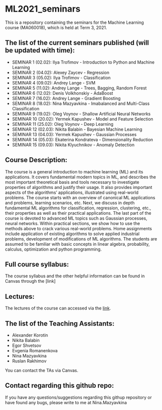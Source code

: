 # ML2021_seminars
This is a repository containing the seminars for the Machine Learning course (MA060018), which is held at Term 3, 2021.

## The list of the current seminars published (will be updated with time):
* SEMINAR 1 (02.02): Ilya Trofimov - Introduction to Python and Machine Learning
* SEMINAR 2 (04.02): Alexey Zaycev - Regression
* SEMINAR 3 (05.02): Ilya Trofimov - Classification
* SEMINAR 4 (09.02): Andrey Lange - SVM
* SEMINAR 5 (11.02): Andrey Lange - Trees, Bagging, Random Forest
* SEMINAR 6 (12.02): Denis Volkhonskiy - AdaBoost
* SEMINAR 7 (16.02): Andrey Lange - Gradient Boosting
* SEMINAR 8 (18.02): Nina Mazyavkina - Imabalanced and Multi-Class Classification
* SEMINAR 9 (19.02): Oleg Voynov - Shallow Artificial Neural Networks
* SEMINAR 10 (20.02): Yermek Kapushev - Model and Feature Selection 
* SEMINAR 11 (25.02): Oleg Voynov - Deep Learning
* SEMINAR 12 (02.03): Nikita Balabin - Bayesian Machine Learning 
* SEMINAR 13 (04.03): Yermek Kapushev - Gaussian Processes
* SEMINAR 14 (05.03): Ekaterina Kondrateva - Dimensionality Reduction
* SEMINAR 15 (09.03): Nikita Klyuchnikov - Anomaly Detection


## Course Description:
The course is a general introduction to machine learning (ML) and its applications. It covers fundamental modern topics in ML, and describes the most important theoretical basis and tools necessary to investigate properties of algorithms and justify their usage. It also provides important aspects of the algorithms’ applications, illustrated using real-world problems. The course starts with an overview of canonical ML applications and problems, learning scenarios, etc. Next, we discuss in depth fundamental ML algorithms for classification, regression, clustering, etc., their properties as well as their practical applications. The last part of the course is devoted to advanced ML topics such as Gaussian processes, neural networks. Within practical sections, we show how to use the methods above to crack various real-world problems. Home assignments include application of existing algorithms to solve applied industrial problems, development of modifications of ML algorithms. The students are assumed to be familiar with basic concepts in linear algebra, probability, calculus, optimization and python programming.

## Full course syllabus:
The course syllabus and the other helpful information can be found in Canvas through the [link]

## Lectures:
The lectures of the course can accessed via the [link](https://github.com/adasegroup/ML2021_lectures).

## The list of the Teaching Assistants:
* Alexander Korotin
* Nikita Balabin
* Egor Shvetsov
* Evgenia Romanenkova
* Nina Mazyavkina
* Ruslan Rakhimov

You can contact the TAs via Canvas.

## Contact regarding this github repo:
If you have any questions/suggestions regarding this githup repository or have found any bugs, please write to me at Nina.Mazyavkina 

